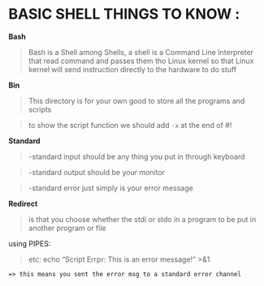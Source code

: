 # BASIC SHELL THINGS TO KNOW :
__Bash__

> Bash is a Shell among Shells, a shell is a Command Line Interpreter that read command and passes them tho Linux kernel so that Linux kernel will send instruction directly to the hardware to do stuff

__Bin__

> This directory is for your own good to store all the programs and scripts

> to show the script function we should add `-x` at the end of #!

__Standard__ 

>   -standard input should be any thing you put in through keyboard
		
>   -standard output should be your monitor
		
>   -standard error just simply is your error message

__Redirect__
> is  that you choose whether the stdi or stdo in a program to be put in 
another program or file

using PIPES: 
>	etc: echo “Script Errpr: This is an error message!” >&1

	=> this means you sent the error msg to a standard error channel


	

